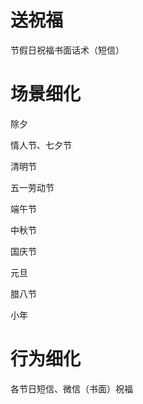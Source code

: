 
# 送祝福

节假日祝福书面话术（短信）

# 场景细化

除夕

情人节、七夕节

清明节

五一劳动节

端午节

中秋节

国庆节

元旦

腊八节

小年

# 行为细化

各节日短信、微信（书面）祝福
